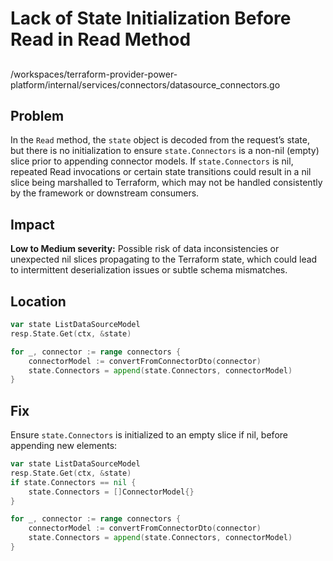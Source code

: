 # Lack of State Initialization Before Read in Read Method

##

/workspaces/terraform-provider-power-platform/internal/services/connectors/datasource_connectors.go

## Problem

In the `Read` method, the `state` object is decoded from the request’s state, but there is no initialization to ensure `state.Connectors` is a non-nil (empty) slice prior to appending connector models. If `state.Connectors` is nil, repeated Read invocations or certain state transitions could result in a nil slice being marshalled to Terraform, which may not be handled consistently by the framework or downstream consumers.

## Impact

**Low to Medium severity:** Possible risk of data inconsistencies or unexpected nil slices propagating to the Terraform state, which could lead to intermittent deserialization issues or subtle schema mismatches.

## Location

```go
var state ListDataSourceModel
resp.State.Get(ctx, &state)

for _, connector := range connectors {
    connectorModel := convertFromConnectorDto(connector)
    state.Connectors = append(state.Connectors, connectorModel)
}
```

## Fix

Ensure `state.Connectors` is initialized to an empty slice if nil, before appending new elements:

```go
var state ListDataSourceModel
resp.State.Get(ctx, &state)
if state.Connectors == nil {
    state.Connectors = []ConnectorModel{}
}

for _, connector := range connectors {
    connectorModel := convertFromConnectorDto(connector)
    state.Connectors = append(state.Connectors, connectorModel)
}
```
